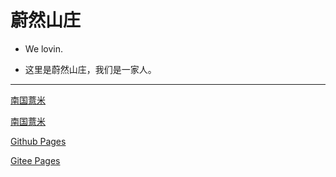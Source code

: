 # 蔚然山庄

- We lovin.

- 这里是蔚然山庄，我们是一家人。

***

[南国薏米](https://eelve.com)

[南国薏米](http://zzlve.win)

[Github Pages](http://eelve.github.io)

[Gitee Pages](http://eelve.gitee.io)
